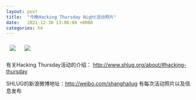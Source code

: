 ```yaml
---
layout: post
title:  "今晚Hacking Thursday Night活动照片"
date:   2021-12-30 13:06:08 +0000
categories: h4
---
```


[<img src='/res2021q4/lc30.h4/lc30_2000_3702+08.1920p.jpg' style='margin:10px'>](/res2021q4/lc30.h4/lc30_2000_3702+08.JPG)
[<img src='/res2021q4/lc30.h4/lc30_2001_5103+08.1920p.jpg' style='margin:10px'>](/res2021q4/lc30.h4/lc30_2001_5103+08.JPG)

有关Hacking Thursday活动的介绍：
http://www.shlug.org/about/#hacking-thursday

SHLUG的新浪微博地址：http://weibo.com/shanghailug 有每次活动照片以及信息发布


